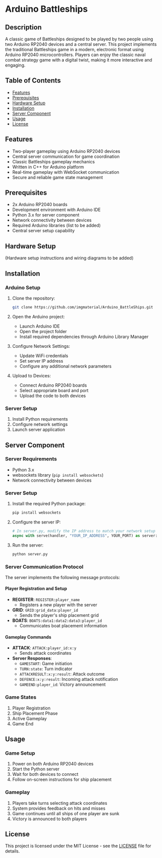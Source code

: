 # Arduino Battleships

## Description
A classic game of Battleships designed to be played by two people using two Arduino RP2040 devices and a central server. This project implements the traditional Battleships game in a modern, electronic format using Arduino RP2040 microcontrollers. Players can enjoy the classic naval combat strategy game with a digital twist, making it more interactive and engaging.

## Table of Contents
- [Features](#features)
- [Prerequisites](#prerequisites)
- [Hardware Setup](#hardware-setup)
- [Installation](#installation)
- [Server Component](#server-component)
- [Usage](#usage)
- [License](#license)

## Features
- Two-player gameplay using Arduino RP2040 devices
- Central server communication for game coordination
- Classic Battleships gameplay mechanics
- Written in C++ for Arduino platform
- Real-time gameplay with WebSocket communication
- Secure and reliable game state management

## Prerequisites
- 2x Arduino RP2040 boards
- Development environment with Arduino IDE
- Python 3.x for server component
- Network connectivity between devices
- Required Arduino libraries (list to be added)
- Central server setup capability

## Hardware Setup
(Hardware setup instructions and wiring diagrams to be added)

## Installation

### Arduino Setup
1. Clone the repository:
   ```bash
   git clone https://github.com/imgmaterial/Arduino_BattleShips.git
2. Open the Arduino project:
   - Launch Arduino IDE
   - Open the project folder
   - Install required dependencies through Arduino Library Manager

3. Configure Network Settings:
   - Update WiFi credentials
   - Set server IP address
   - Configure any additional network parameters

4. Upload to Devices:
   - Connect Arduino RP2040 boards
   - Select appropriate board and port
   - Upload the code to both devices

### Server Setup
1. Install Python requirements
2. Configure network settings
3. Launch server application

## Server Component

### Server Requirements
- Python 3.x
- websockets library (`pip install websockets`)
- Network connectivity between devices

### Server Setup
1. Install the required Python package:
   ```bash
   pip install websockets
2. Configure the server IP:
   ```python
   # In server.py, modify the IP address to match your network setup
   async with serve(handler, "YOUR_IP_ADDRESS", YOUR_PORT) as server:
3. Run the server:
    ```bash
    python server.py

### Server Communication Protocol
The server implements the following message protocols:

#### Player Registration and Setup
- **REGISTER**: `REGISTER:player_name`
  - Registers a new player with the server
- **GRID**: `GRID:grid_data:player_id`
  - Sends the player's ship placement grid
- **BOATS**: `BOATS:data1:data2:data3:player_id`
  - Communicates boat placement information

#### Gameplay Commands
- **ATTACK**: `ATTACK:player_id:x:y`
  - Sends attack coordinates
- **Server Responses**:
  - `GAMESTART`: Game initiation
  - `TURN:state`: Turn indicator
  - `ATTACKRESULT:x:y:result`: Attack outcome
  - `DEFENCE:x:y:result`: Incoming attack notification
  - `GAMEEND:player_id`: Victory announcement

### Game States
1. Player Registration
2. Ship Placement Phase
3. Active Gameplay
4. Game End

## Usage

### Game Setup
1. Power on both Arduino RP2040 devices
2. Start the Python server
3. Wait for both devices to connect
4. Follow on-screen instructions for ship placement

### Gameplay
1. Players take turns selecting attack coordinates
2. System provides feedback on hits and misses
3. Game continues until all ships of one player are sunk
4. Victory is announced to both players

## License
This project is licensed under the MIT License - see the [LICENSE](LICENSE) file for details.
